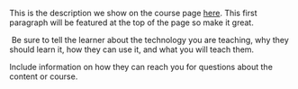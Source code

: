 This is the description we show on the course page [here](https://lab.github.com/kat-goon/kat&#39;s-space). This first paragraph will be featured at the top of the page so make it great.
​

​
Be sure to tell the learner about the technology you are teaching, why they should learn it, how they can use it, and what you will teach them.
​


Include information on how they can reach you for questions about the content or course. 